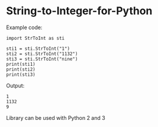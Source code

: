 # String-to-Integer-for-Python

Example code:
```
import StrToInt as sti

sti1 = sti.StrToInt("1")
sti2 = sti.StrToInt("1132")
sti3 = sti.StrToInt("nine")
print(sti1)
print(sti2)
print(sti3)
```

Output:
```
1
1132
9
```

Library can be used with Python 2 and 3

